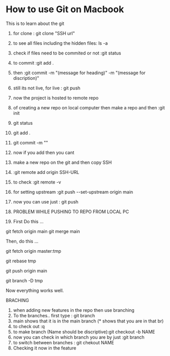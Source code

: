 # How to use Git on Macbook 
This is to learn about the git
1.  for clone : git clone "SSH url"
2.  to see all files including the hidden files: ls -a
3.  check if files need to be commited or not :git status
4.  to commit :git add .
5.  then :git commit -m "(message for heading)" -m "(message for discription)"
6.  still its not live, for live : git push
7.  now the project is hosted to remote repo
8.  of creating a new repo on local computer then make a repo and then :git init
9.  git status
10. git add .
11. git commit -m ""
12. now if you add then you cant 
13. make a new repo on the git and then copy SSH 
14. :git remote add origin SSH-URL
15. to check :git remote -v
16. for setting upstream :git push --set-upstream origin main
17. now you can use just : git push

18. PROBLEM WHILE PUSHING TO REPO FROM LOCAL PC
19. First Do this ...

git fetch origin main
git merge  main

Then, do this ...

git fetch origin master:tmp

git rebase tmp

git push origin main

git branch -D tmp

Now everything works well.

BRACHING 
1.  when adding new features in the repo then use branching
2.  To the branches.. first type : git branch
3.  main shows that it is in the main branch (* shows that you are in that br)
4.  to check out :q
5.  to make branch (Name should be discriptive):git checkout -b NAME
6.  now you can check in which branch you are by just :git branch
7.  to switch between branches : git chekout NAME
8.  Checking it now in the feature 
